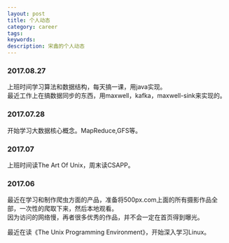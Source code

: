 ```yaml
---
layout: post
title: 个人动态
category: career
tags: 
keywords: 
description: 宋鑫的个人动态
---
```


### 2017.08.27
上班时间学习算法和数据结构，每天搞一课，用java实现。  
最近工作上在搞数据同步的东西，用maxwell，kafka，maxwell-sink来实现的。

### 2017.07.28
开始学习大数据核心概念。MapReduce,GFS等。

### 2017.07

上班时间读The Art Of Unix，周末读CSAPP。

### 2017.06

  最近在学习和制作爬虫方面的产品，准备将500px.com上面的所有摄影作品全部，一次性的爬取下来，然后本地观看。<br>
  因为访问的网络慢，再者很多优秀的作品，并不会一定在首页得到曝光。<br>
  
  最近在读《The Unix Programming Environment》，开始深入学习Linux。<br>
   
  



